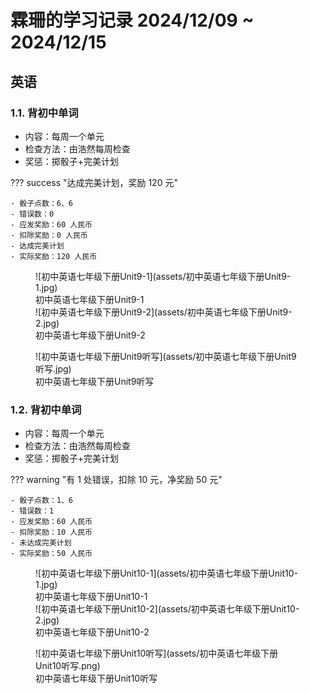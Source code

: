 # 霖珊的学习记录 2024/12/09 ~ 2024/12/15

## 英语

### 1.1. 背初中单词

- 内容：每周一个单元
- 检查方法：由浩然每周检查
- 奖惩：掷骰子+完美计划

??? success "达成完美计划，奖励 120 元"

    - 骰子点数：6、6
    - 错误数：0
    - 应发奖励：60 人民币
    - 扣除奖励：0 人民币
    - 达成完美计划
    - 实际奖励：120 人民币

<figure markdown>
  ![初中英语七年级下册Unit9-1](assets/初中英语七年级下册Unit9-1.jpg)
  <figcaption><div class=normal_font>初中英语七年级下册Unit9-1<div></figcaption>
  ![初中英语七年级下册Unit9-2](assets/初中英语七年级下册Unit9-2.jpg)
  <figcaption><div class=normal_font>初中英语七年级下册Unit9-2<div></figcaption>
</figure>



<figure markdown>
  ![初中英语七年级下册Unit9听写](assets/初中英语七年级下册Unit9听写.jpg)
  <figcaption><div class=normal_font>初中英语七年级下册Unit9听写<div></figcaption>
</figure>



### 1.2. 背初中单词

- 内容：每周一个单元
- 检查方法：由浩然每周检查
- 奖惩：掷骰子+完美计划

??? warning "有 1 处错误，扣除 10 元，净奖励 50 元"

    - 骰子点数：1、6
    - 错误数：1
    - 应发奖励：60 人民币
    - 扣除奖励：10 人民币
    - 未达成完美计划
    - 实际奖励：50 人民币

<figure markdown>
  ![初中英语七年级下册Unit10-1](assets/初中英语七年级下册Unit10-1.jpg)
  <figcaption><div class=normal_font>初中英语七年级下册Unit10-1<div></figcaption>
  ![初中英语七年级下册Unit10-2](assets/初中英语七年级下册Unit10-2.jpg)
  <figcaption><div class=normal_font>初中英语七年级下册Unit10-2<div></figcaption>
</figure>

<figure markdown>
  ![初中英语七年级下册Unit10听写](assets/初中英语七年级下册Unit10听写.png)
  <figcaption><div class=normal_font>初中英语七年级下册Unit10听写<div></figcaption>
</figure>



<style>
    .normal_font {
        font-style: normal;
    }
</style>
